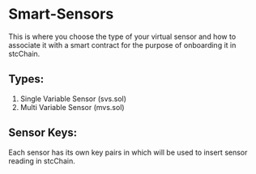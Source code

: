 # Smart-Sensors

This is where you choose the type of your virtual sensor and how to associate it with a smart contract for the purpose of onboarding it in stcChain.

## Types:

1. Single Variable Sensor (svs.sol)
2. Multi Variable Sensor (mvs.sol)

## Sensor Keys:

Each sensor has its own key pairs in which will be used to insert sensor reading in stcChain.
